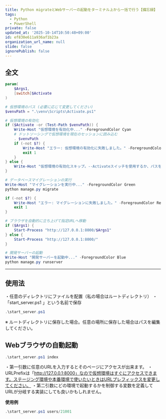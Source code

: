 ```yaml
---
title: Python migrateとWebサーバーの起動をターミナル上から一括で行う【備忘録】
tags:
  - Python
  - PowerShell
private: false
updated_at: '2025-10-14T10:50:48+09:00'
id: ef830e611a936af1b23a
organization_url_name: null
slide: false
ignorePublish: false
---
```

## 全文
```PowerShell
param(
    $Args1,
    [switch]$Activate
)

# 仮想環境のパス (必要に応じて変更してください)
$venvPath = ".\venv\Scripts\Activate.ps1"

# 仮想環境の有効化
if ($Activate -or (Test-Path $venvPath)) {
    Write-Host "仮想環境を有効化中..." -ForegroundColor Cyan
    # ドットソーシングで仮想環境を現在のセッションに読み込む
    . $venvPath
    if (-not $?) {
        Write-Host "エラー: 仮想環境の有効化に失敗しました。" -ForegroundColor Red
        exit 1
    }
} else {
    Write-Host "仮想環境の有効化スキップ。--Activateスイッチを使用するか、パスを確認してください。" -ForegroundColor Yellow
}

# データベースマイグレーションの実行
Write-Host "マイグレーションを実行中..." -ForegroundColor Green
python manage.py migrate

if (-not $?) {
    Write-Host "エラー: マイグレーションに失敗しました。" -ForegroundColor Red
    exit 1
}

# ブラウザを自動的に立ち上げて指定URLへ移動
if ($Args1) {
    Start-Process "http://127.0.0.1:8000/$Args1"
} else {
    Start-Process "http://127.0.0.1:8000/"
}

# 開発サーバーの起動
Write-Host "開発サーバーを起動中..." -ForegroundColor Blue
python manage.py runserver
```
------

## 使用法
・任意のディレクトリにファイルを配置（私の場合はルートディレクトリ）
・「start_server.ps1 」という名前で保存

```PowerShell
.\start_server.ps1 
```

※ ルートディレクトリに保存した場合。任意の場所に保存した場合はパスを編集してください。

## Webブラウザの自動起動

```PowerShell
.\start_server.ps1 index
```
・第一引数に任意のURLを入力するとそのページにアクセスが出来ます。
・URLPrefixは「http://127.0.0.1:8000」なので仮想環境はすぐにアクセスできます。ステージング環境や本番環境で使いたいときはURLプレフィックスを変更してください。
・第二引数にどの環境で起動するかを制御する変数を定義してURLが分岐する実装にしても良いかもしれません。


**使用例**
```PowerShell
.\start_server.ps1 users/21001
```

